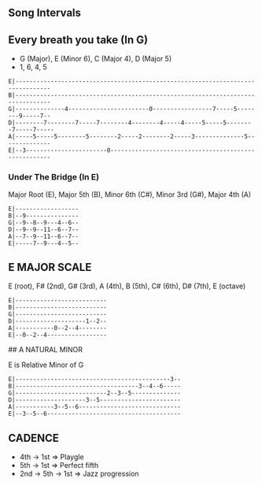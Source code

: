 
## Song Intervals

## Every breath you take (In G)

- G (Major), E (Minor 6), C (Major 4), D (Major 5)
- 1, 6, 4, 5

```
E|--------------------------------------------------------------------------------
B|--------------------------------------------------------------------------------
G|--------------4-----------------------0-----------------7-----5--------9-----7--
D|--------7--------7-----7--------4--------4-----4-----5-----5--------7-----7-----
A|-----5-----5--------5--------2-----2--------2-----3--------------5--------------
E|--3-----------------------0-----------------------------------------------------
```

### Under The Bridge (In E)

Major Root (E), Major 5th (B), Minor 6th (C#), Minor 3rd (G#), Major 4th (A)

```
E|------------------
B|--9---------------
G|--9--8--9---4--6--
D|--9--9--11--6--7--
A|--7--9--11--6--7--
E|-----7--9---4--5--
```

## E MAJOR SCALE

E (root), F# (2nd), G# (3rd), A (4th), B (5th), C# (6th), D# (7th), E (octave)

```
E|--------------------------
B|--------------------------
G|--------------------------
D|--------------------1--2--
A|-----------0--2--4--------
E|--0--2--4-----------------
```

## A NATURAL MINOR

E is Relative Minor of G

```
E|--------------------------------------------3--
B|-----------------------------------3--4--6-----
G|--------------------------2--3--5--------------
D|--------------------3--5-----------------------
A|-----------3--5--6-----------------------------
E|--3--5--6--------------------------------------
```

## CADENCE

- 4th -> 1st => Playgle
- 5th -> 1st => Perfect fifth
- 2nd -> 5th -> 1st => Jazz progression
